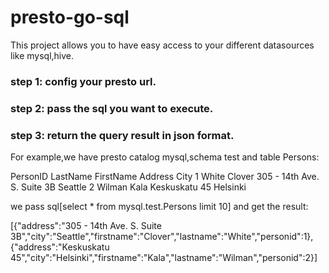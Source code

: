 # presto-go-sql
This project allows you to have easy access  to your different datasources like mysql,hive.
### step 1: config your presto url.
### step 2: pass the sql you want to execute.
### step 3: return the query result in json format.

For example,we have presto catalog mysql,schema test and table Persons: 

PersonID	LastName	FirstName	Address	                            City
1	        White	    Clover	    305 - 14th Ave. S. Suite 3B	        Seattle
2	        Wilman	    Kala	    Keskuskatu 45	                    Helsinki

we pass sql[select * from mysql.test.Persons limit 10] and get the result:

[{"address":"305 - 14th Ave. S. Suite 3B","city":"Seattle","firstname":"Clover","lastname":"White","personid":1},
{"address":"Keskuskatu 45","city":"Helsinki","firstname":"Kala","lastname":"Wilman","personid":2}]
